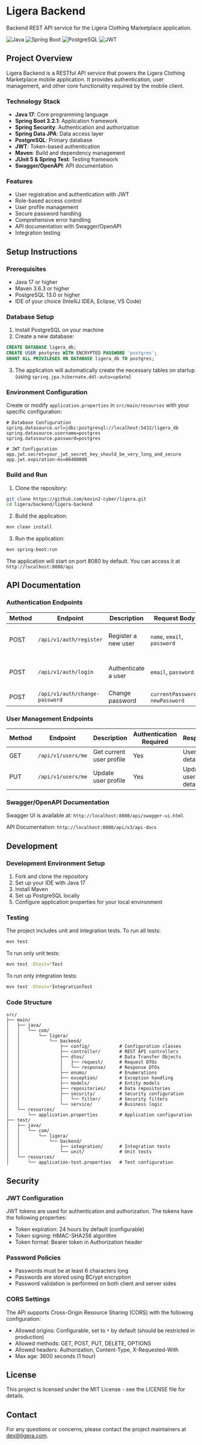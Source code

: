 # Ligera Backend

Backend REST API service for the Ligera Clothing Marketplace application.

![Java](https://img.shields.io/badge/Java-17-orange)
![Spring Boot](https://img.shields.io/badge/Spring%20Boot-3.2.1-green)
![PostgreSQL](https://img.shields.io/badge/PostgreSQL-13.0+-blue)
![JWT](https://img.shields.io/badge/JWT-Auth-yellow)

## Project Overview

Ligera Backend is a RESTful API service that powers the Ligera Clothing Marketplace mobile application. It provides authentication, user management, and other core functionality required by the mobile client.

### Technology Stack

- **Java 17**: Core programming language
- **Spring Boot 3.2.1**: Application framework
- **Spring Security**: Authentication and authorization
- **Spring Data JPA**: Data access layer
- **PostgreSQL**: Primary database
- **JWT**: Token-based authentication
- **Maven**: Build and dependency management
- **JUnit 5 & Spring Test**: Testing framework
- **Swagger/OpenAPI**: API documentation

### Features

- User registration and authentication with JWT
- Role-based access control
- User profile management
- Secure password handling
- Comprehensive error handling
- API documentation with Swagger/OpenAPI
- Integration testing

## Setup Instructions

### Prerequisites

- Java 17 or higher
- Maven 3.6.3 or higher
- PostgreSQL 13.0 or higher
- IDE of your choice (IntelliJ IDEA, Eclipse, VS Code)

### Database Setup

1. Install PostgreSQL on your machine
2. Create a new database:

```sql
CREATE DATABASE ligera_db;
CREATE USER postgres WITH ENCRYPTED PASSWORD 'postgres';
GRANT ALL PRIVILEGES ON DATABASE ligera_db TO postgres;
```

3. The application will automatically create the necessary tables on startup (using `spring.jpa.hibernate.ddl-auto=update`)

### Environment Configuration

Create or modify `application.properties` in `src/main/resources` with your specific configuration:

```properties
# Database Configuration
spring.datasource.url=jdbc:postgresql://localhost:5432/ligera_db
spring.datasource.username=postgres
spring.datasource.password=postgres

# JWT Configuration
app.jwt.secret=your_jwt_secret_key_should_be_very_long_and_secure
app.jwt.expiration-ms=86400000
```

### Build and Run

1. Clone the repository:
```bash
git clone https://github.com/kevin2-cyber/ligera.git
cd ligera/backend/ligera-backend
```

2. Build the application:
```bash
mvn clean install
```

3. Run the application:
```bash
mvn spring-boot:run
```

The application will start on port 8080 by default. You can access it at `http://localhost:8080/api`

## API Documentation

### Authentication Endpoints

| Method | Endpoint                    | Description                | Request Body                              | Response                         |
|--------|-----------------------------|-----------------------------|-------------------------------------------|----------------------------------|
| POST   | `/api/v1/auth/register`     | Register a new user         | `name`, `email`, `password`               | JWT token and user details       |
| POST   | `/api/v1/auth/login`        | Authenticate a user         | `email`, `password`                       | JWT token and user details       |
| POST   | `/api/v1/auth/change-password` | Change password          | `currentPassword`, `newPassword`          | Success message                  |

### User Management Endpoints

| Method | Endpoint                    | Description                | Authentication Required | Response                         |
|--------|-----------------------------|-----------------------------|-------------------------|----------------------------------|
| GET    | `/api/v1/users/me`          | Get current user profile    | Yes                     | User details                     |
| PUT    | `/api/v1/users/me`          | Update user profile         | Yes                     | Updated user details             |

### Swagger/OpenAPI Documentation

Swagger UI is available at: `http://localhost:8080/api/swagger-ui.html`

API Documentation: `http://localhost:8080/api/v3/api-docs`

## Development

### Development Environment Setup

1. Fork and clone the repository
2. Set up your IDE with Java 17
3. Install Maven
4. Set up PostgreSQL locally
5. Configure application properties for your local environment

### Testing

The project includes unit and integration tests. To run all tests:

```bash
mvn test
```

To run only unit tests:

```bash
mvn test -Dtest=*Test
```

To run only integration tests:

```bash
mvn test -Dtest=*IntegrationTest
```

### Code Structure

```
src/
├── main/
│   ├── java/
│   │   └── com/
│   │       └── ligera/
│   │           └── backend/
│   │               ├── config/           # Configuration classes
│   │               ├── controller/       # REST API controllers
│   │               ├── dtos/             # Data Transfer Objects
│   │               │   ├── request/      # Request DTOs
│   │               │   └── response/     # Response DTOs
│   │               ├── enums/            # Enumerations
│   │               ├── exception/        # Exception handling
│   │               ├── models/           # Entity models
│   │               ├── repositories/     # Data repositories
│   │               ├── security/         # Security configuration
│   │               │   └── filter/       # Security filters
│   │               └── service/          # Business logic
│   └── resources/
│       └── application.properties        # Application configuration
├── test/
│   ├── java/
│   │   └── com/
│   │       └── ligera/
│   │           └── backend/
│   │               ├── integration/      # Integration tests
│   │               └── unit/             # Unit tests
│   └── resources/
│       └── application-test.properties   # Test configuration
```

## Security

### JWT Configuration

JWT tokens are used for authentication and authorization. The tokens have the following properties:

- Token expiration: 24 hours by default (configurable)
- Token signing: HMAC-SHA256 algorithm
- Token format: Bearer token in Authorization header

### Password Policies

- Passwords must be at least 6 characters long
- Passwords are stored using BCrypt encryption
- Password validation is performed on both client and server sides

### CORS Settings

The API supports Cross-Origin Resource Sharing (CORS) with the following configuration:

- Allowed origins: Configurable, set to `*` by default (should be restricted in production)
- Allowed methods: GET, POST, PUT, DELETE, OPTIONS
- Allowed headers: Authorization, Content-Type, X-Requested-With
- Max age: 3600 seconds (1 hour)

## License

This project is licensed under the MIT License - see the LICENSE file for details.

## Contact

For any questions or concerns, please contact the project maintainers at dev@ligera.com.


